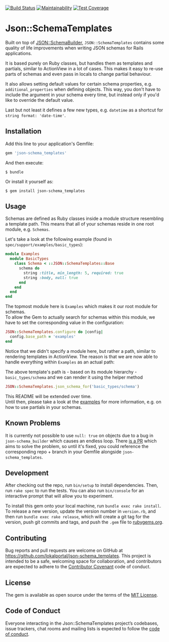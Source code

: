 [![Build Status](https://travis-ci.org/lokalportal/json-schema_templates.svg?branch=master)](https://travis-ci.org/lokalportal/json-schema_templates)
[![Maintainability](https://api.codeclimate.com/v1/badges/42d06911ff938599c00a/maintainability)](https://codeclimate.com/github/lokalportal/json-schema_templates/maintainability)
[![Test Coverage](https://api.codeclimate.com/v1/badges/42d06911ff938599c00a/test_coverage)](https://codeclimate.com/github/lokalportal/json-schema_templates/test_coverage)

# Json::SchemaTemplates

Built on top of [JSON::SchemaBuilder](https://github.com/parrish/json-schema_builder), `JSON::SchemaTemplates`
contains some quality of life improvements when writing JSON schemas for Rails applications.

It is based purely on Ruby classes, but handles them as templates and partials,
similar to ActionView in a lot of cases. This makes it easy to re-use
parts of schemas and even pass in locals to change partial behaviour.

It also allows setting default values for certain schema properties, e.g.
`additional_properties` when defining objects. This way, you don't have to 
include the argument in your schema every time, but instead only if you'd like
to override the default value.

Last but not least it defines a few new types, e.g. `datetime` as a shortcut for
`string format: 'date-time'`.

## Installation

Add this line to your application's Gemfile:

```ruby
gem 'json-schema_templates'
```

And then execute:

    $ bundle

Or install it yourself as:

    $ gem install json-schema_templates

## Usage

Schemas are defined as Ruby classes inside a module structure resembling a template path.
This means that all of your schemas reside in one root module, e.g. `Schemas`.

Let's take a look at the following example (found in `spec/support/examples/basic_types`):

```ruby
module Examples
  module BasicTypes
    class Schema < ::JSON::SchemaTemplates::Base
      schema do
        string :title, min_length: 5, required: true
        string :body, null: true
      end
    end
  end
end
```

The topmost module here is `Examples` which makes it our root module for schemas.  
To allow the Gem to actually search for schemas within this module, we have to set
the corresponding value in the configuration:

```ruby
JSON::SchemaTemplates.configure do |config|
  config.base_path = 'examples'
end
```

Notice that we didn't specify a module here, but rather a path, similar to rendering
templates in ActionView. The reason is that we are now able to handle everything within `Examples` as an actual
path: 

The above template's path is - based on its module hierarchy - `basic_types/schema` and we can 
render it using the helper method 

```ruby
JSON::SchemaTemplates.json_schema_for('basic_types/schema')
```

This README will be extended over time.  
Until then, please take a look at the [examples](https://github.com/lokalportal/json-schema_templates/tree/master/spec/support/examples)
for more information, e.g. on how to use partials in your schemas.

## Known Problems

It is currently not possible to use `null: true` on objects due to a bug in `json-schema_builder` which causes
an endless loop. There [is a PR](https://github.com/parrish/json-schema_builder/pull/10) which aims to solve the problem, 
so until it's fixed, you could reference the corresponding repo + branch in your Gemfile alongside `json-schema_templates`. 

## Development

After checking out the repo, run `bin/setup` to install dependencies. Then, run `rake spec` to run the tests. You can also run `bin/console` for an interactive prompt that will allow you to experiment.

To install this gem onto your local machine, run `bundle exec rake install`. To release a new version, update the version number in `version.rb`, and then run `bundle exec rake release`, which will create a git tag for the version, push git commits and tags, and push the `.gem` file to [rubygems.org](https://rubygems.org).

## Contributing

Bug reports and pull requests are welcome on GitHub at https://github.com/lokalportal/json-schema_templates. This project is intended to be a safe, welcoming space for collaboration, and contributors are expected to adhere to the [Contributor Covenant](http://contributor-covenant.org) code of conduct.

## License

The gem is available as open source under the terms of the [MIT License](https://opensource.org/licenses/MIT).

## Code of Conduct

Everyone interacting in the Json::SchemaTemplates project’s codebases, issue trackers, chat rooms and mailing lists is expected to follow the [code of conduct](https://github.com/[USERNAME]/json-schema_templates/blob/master/CODE_OF_CONDUCT.md).
